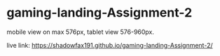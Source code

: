 # gaming-landing-Assignment-2

mobile view on max 576px,
tablet view 576-960px.


live link: https://shadowfax191.github.io/gaming-landing-Assignment-2/
